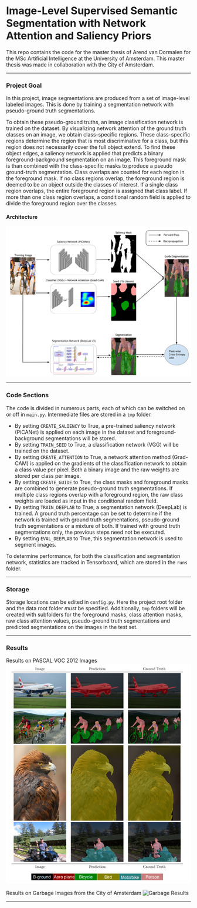 # Image-Level Supervised Semantic Segmentation with Network Attention and Saliency Priors
This repo contains the code for the master thesis of Arend van Dormalen for the MSc Artificial Intelligence at the University of Amsterdam. This master thesis was made in collaboration with the City of Amsterdam.

---
### Project Goal

In this project, image segmentations are produced from a set of image-level labeled images. This is done by training a segmentation network with pseudo-ground truth segmentations.


To obtain these pseudo-ground truths, an image classification network is trained on the dataset. 
By visualizing network attention of the ground truth classes on an image, we obtain class-specific regions.
These class-specific regions determine the region that is most discriminative for a class, but this region does not necessarily cover the full object extend.
To find these object edges, a saliency network is applied that predicts a binary foreground-background segmentation on an image. 
This foreground mask is than combined with the class-specific masks to produce a pseudo ground-truth segmentation.
Class overlaps are counted for each region in the foreground mask.
If no class regions overlap, the foreground region is deemed to be an object outside the classes of interest.
If a single class region overlaps, the entire foreground region is assigned that class label.
If more than one class region overlaps, a conditional random field is applied to divide the foreground region over the classes.

#### Architecture
![Training Architecture](train_arch.png?raw=true "Training Architecture")

---

### Code Sections

The code is divided in numerous parts, each of which can be switched on or off in `main.py`.
Intermediate files are stored in a `tmp` folder.

* By setting `CREATE_SALIENCY` to True, a pre-trained saliency network (PiCANet) is applied on each image in the dataset and foreground-background segmentations will be stored.
* By setting `TRAIN_SEED` to True, a classification network (VGG) will be trained on the dataset.
* By setting `CREATE_ATTENTION` to True, a network attention method (Grad-CAM) is applied on the gradients of the classification network to obtain a class value per pixel. Both a binary image and the raw weights are stored per class per image.
* By setting `CREATE_GUIDE` to True, the class masks and foreground masks are combined to generate pseudo-ground truth segmentations. If multiple class regions overlap with a foreground region, the raw class weights are loaded as input in the conditional random field.
* By setting `TRAIN_DEEPLAB` to True, a segmentation network (DeepLab) is trained. A ground truth percentage can be set to determine if the network is trained with ground truth segmentations, pseudo-ground truth segmentations or a mixture of both.
If trained with ground truth segmentations only, the previous steps need not be executed.
* By setting `EVAL_DEEPLAB` to True, this segmentation network is used to segment images.

To determine performance, for both the classification and segmentation network, statistics are tracked in Tensorboard, which are stored in the `runs` folder.


---

### Storage

Storage locations can be edited in `config.py`.
Here the project root folder and the data root folder *must* be specified.
Additionally, `tmp` folders will be created with subfolders for the foreground masks, class attention masks, raw class attention values, pseudo-ground truth segmentations and predicted segmentations on the images in the test set.


---

### Results

Results on PASCAL VOC 2012 Images
![Pascal Results](pascal_results.png?raw=true "Pascal Results")

Results on Garbage Images from the City of Amsterdam
![Garbage Results](garbage_demo.gif?raw=true "Garbage Results")

---
